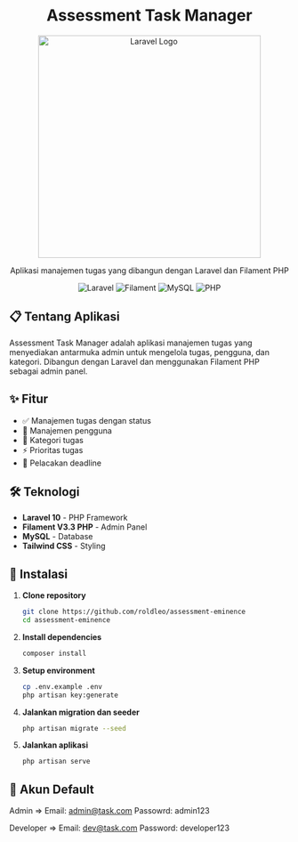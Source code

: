 <h1 align="center">Assessment Task Manager</h1>

<p align="center">
  <img src="https://raw.githubusercontent.com/laravel/art/master/logo-lockup/5%20SVG/2%20CMYK/1%20Full%20Color/laravel-logolockup-cmyk-red.svg" width="400" alt="Laravel Logo">
</p>

<p align="center">
  Aplikasi manajemen tugas yang dibangun dengan Laravel dan Filament PHP
</p>

<p align="center">
  <img src="https://img.shields.io/badge/Laravel-FF2D20?style=for-the-badge&logo=laravel&logoColor=white" alt="Laravel">
  <img src="https://img.shields.io/badge/Filament-FF3852?style=for-the-badge" alt="Filament">
  <img src="https://img.shields.io/badge/MySQL-005C84?style=for-the-badge&logo=mysql&logoColor=white" alt="MySQL">
  <img src="https://img.shields.io/badge/PHP-777BB4?style=for-the-badge&logo=php&logoColor=white" alt="PHP">
</p>

## 📋 Tentang Aplikasi

Assessment Task Manager adalah aplikasi manajemen tugas yang menyediakan antarmuka admin untuk mengelola tugas, pengguna, dan kategori. Dibangun dengan Laravel dan menggunakan Filament PHP sebagai admin panel.

## ✨ Fitur

-   ✅ Manajemen tugas dengan status
-   👥 Manajemen pengguna
-   📂 Kategori tugas
-   ⚡ Prioritas tugas
-   📅 Pelacakan deadline

## 🛠️ Teknologi

-   **Laravel 10** - PHP Framework
-   **Filament V3.3 PHP** - Admin Panel
-   **MySQL** - Database
-   **Tailwind CSS** - Styling

## 🚀 Instalasi

1. **Clone repository**
    ```bash
    git clone https://github.com/roldleo/assessment-eminence
    cd assessment-eminence
    ```
2. **Install dependencies**
    ```bash
    composer install
    ```
3. **Setup environment**
    ```bash
    cp .env.example .env
    php artisan key:generate
    ```
4. **Jalankan migration dan seeder**
    ```bash
    php artisan migrate --seed
    ```
5. **Jalankan aplikasi**
    ```bash
    php artisan serve
    ```

## 🔐 Akun Default

Admin =>
Email: admin@task.com
Passowrd: admin123

Developer =>
Email: dev@task.com
Password: developer123
